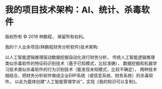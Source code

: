 # 我的项目技术架构：AI、统计、杀毒软件

版权所有 © 2018 林鹏程， 保留所有权利。

我的个人业余项目(林鹏程财务分析软件)技术架构:

以人工智能逻辑推理驱动数据挖掘自动化进行财务分析，
传统人工智能逻辑推理类似杀毒软件的特征码识别技术（基于已知模式，比较准确），
数据挖掘和机器学习技术类似杀毒软件的行为识别技术（能发现未知模式，比较不确定），
两种技术相结合，把财务分析软件做成企业ERP系统（或信息系统、财务系统）的杀毒软件。
以此为载体创建“人工智能管理学派”，实现《我的知识可以复制》。
